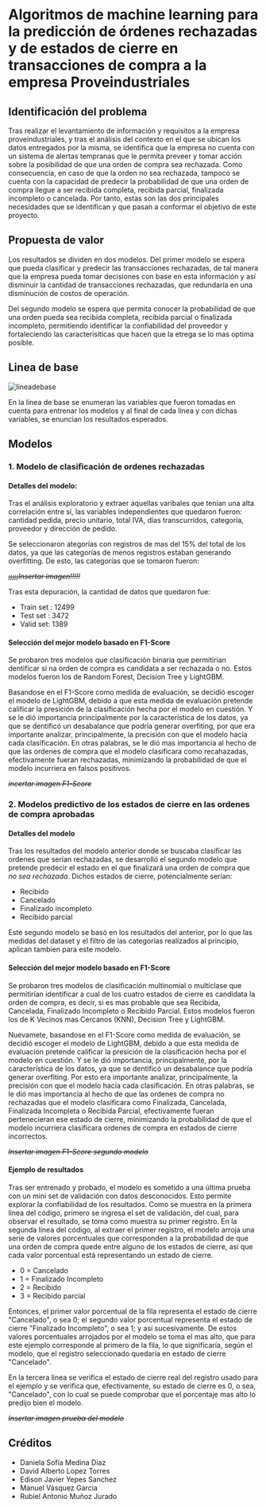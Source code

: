 # Algoritmos de machine learning para la predicción de órdenes rechazadas y de estados de cierre en transacciones de compra a la empresa Proveindustriales

## Identificación del problema

Tras realizar el levantamiento de información y requisitos a la empresa proveindustriales, y tras el análisis del contexto en el que se ubican los datos entregados por la misma, se identifica que la empresa no cuenta con un sistema de alertas tempranas que le permita preveer y tomar acción sobre la posibilidad de que una orden de compra sea rechazada. Como consecuencia, en caso de que la orden no sea rechazada, tampoco se cuenta con la capacidad de predecir la probabilidad de que una orden de compra llegue a ser recibida completa, recibida parcial, finalizada incompleto o cancelada. Por tanto, estas son las dos principales necesidades que se identifican y que pasan a conformar el objetivo de este proyecto.

## Propuesta de valor

Los resultados se dividen en dos modelos. Del primer modelo se espera que pueda clasificar y predecir las transacciones rechazadas, de tal manera que la empresa pueda tomar decisiones con base en esta información y así disminuir la cantidad de transacciones rechazadas, que redundaría en una disminución de costos de operación.

Del segundo modelo se espera que permita conocer la probabilidad de que una orden pueda sea recibida completa, recibida parcial o finalizada incompleto, permitiendo identificar la confiabilidad del proveedor y fortaleciendo las caracterisiticas que hacen que la etrega se lo mas optima posible.

## Linea de base

![lineadebase](https://github.com/manuelvasquezg/project_proveindustriales/blob/main/Imagenes/Screenshot%20from%202021-12-15%2014-29-19.png "lineadebase")

En la linea de base se enumeran las variables que fueron tomadas en cuenta para entrenar los modelos y al final de cada línea y con dichas variables, se enuncian los resultados esperados.

## Modelos

### 1. Modelo de clasificación de ordenes rechazadas

#### Detalles del modelo:

Tras el análisis exploratorio y extraer aquellas varibales que tenían una alta correlación entre sí, las variables independientes que quedaron fueron: cantidad pedida, precio unitario, total IVA, días transcurridos, categoría, proveedor y dirección de pedido.

Se seleccionaron ategorías con registros de mas del 15% del total de los datos, ya que las categorías de menos registros estaban generando overfitting. De esto, las categorías que se tomaron fueron:

*~~¡¡¡¡¡Insertar imagen!!!!!~~*

Tras esta depuración, la cantidad de datos que quedaron fue:
- Train set : 12499
- Test set : 3472
- Valid set: 1389

#### Selección del mejor modelo basado en F1-Score

Se probaron tres modelos que clasificación binaria que permitirían dentificar si na orden de compra es candidata a ser rechazada o no. Estos modelos fueron los de Random Forest, Decision Tree y LightGBM.

Basandose en el F1-Score como medida de evaluación, se decidió escoger el modelo de LightGBM, debido a que esta medida de evaluación pretende calificar la presición de la clasificación hecha por el modelo en cuestión. Y se le dió importancia principalmente por la característica de los datos, ya que se dentificó un desabalance que podría generar overfiting, por que era importante analizar, principalmente, la precisión con que el modelo hacía cada clasificación. En otras palabras, se le dió mas importancia al hecho de que las ordenes de compra que el modelo clasificara como recahazadas, efectivamente fueran rechazadas, minimizando la probabilidad de que el modelo incurriera en falsos positivos.

~~*incertar imagen F1-Score*~~

### 2. Modelos predictivo de los estados de cierre en las ordenes de compra aprobadas

#### Detalles del modelo

Tras los resultados del modelo anterior donde se buscaba clasificar las ordenes que serían rechazadas, se desarrolló el segundo modelo que pretende predecir el estado en el que finalizará una orden de compra que *no sea rechazada*. Dichos estados de cierre, potencialmente serían:

- Recibido
- Cancelado
- Finalizado incompleto
- Recibido parcial

Este segundo modelo se basó en los resultados del anterior, por lo que las medidas del dataset y el filtro de las categorías realizados al principio, aplican tambien para este modelo.

#### Selección del mejor modelo basado en F1-Score

Se probaron tres modelos de clasificación multinomial o multiclase que permitirían identificar a cual de los cuatro estados de cierre es candidata la orden de compra, es decir, si es mas probable que sea Recibida, Cancelada, Finalizado Incompleto o Recibido Parcial. Estos modelos fueron los de K Vecinos mas Cercanos (KNN), Decision Tree y LightGBM.

Nuevamete, basandose en el F1-Score como medida de evaluación, se decidió escoger el modelo de LightGBM, debido a que esta medida de evaluación pretende calificar la presición de la clasificación hecha por el modelo en cuestión. Y se le dió importancia, principalmente, por la característica de los datos, ya que se dentificó un desabalance que podría generar overfiting. Por esto era importante analizar, principalmente, la precisión con que el modelo hacía cada clasificación. En otras palabras, se le dió mas importancia al hecho de que las ordenes de compra no rechazadas que el modelo clasificara como Finalizada, Cancelada, Finalizada Incompleta o Recibida Parcial, efectivamente fueran pertenecieran ese estado de cierre, minimizando la probabilidad de que el modelo incurriera clasificara ordenes de compra en estados de cierre incorrectos.

~~*Insertar imagen F1-Score segundo modelo*~~

#### Ejemplo de resultados

Tras ser entrenado y probado, el modelo es sometido a una última prueba con un mini set de validación con datos desconocidos. Esto permite explorar la confiabilidad de los resultados. Como se muestra en la primera linea del código, primero se ingresa el set de validación, del cual, para observar el resultado, se toma como muestra su primer registro. En la segunda linea del código, al extraer el primer registro, el modelo arroja una serie de valores porcentuales que corresponden a la probabilidad de que una orden de compra quede entre alguno de los estados de cierre, así que cada valor porcentual está representando un estado de cierre.

- 0 = Cancelado
- 1 = Finalizado Incompleto
- 2 = Recibido
- 3 = Recibido parcial

Entonces, el primer valor porcentual de la fila representa el estado de cierre "Cancelado", o sea 0; el segundo valor porcentual representa el estado de cierre "Finalizado Incompleto", o sea 1; y así sucesivamente. De estos valores porcentuales arrojados por el modelo se toma el mas alto, que para este ejemplo corresponde al primero de la fila, lo que significaría, según el modelo, que el registro seleccionado quedaría en estado de cierre "Cancelado".

En la tercera linea se verifica el estado de cierre real del registro usado para el ejemplo y se verifica que, efectivamente, su estado de cierre es 0, o sea, "Cancelado", con lo cual se puede comprobar que el porcentaje mas alto lo predijo bien el modelo.

~~*Insertar imagen prueba del modelo*~~

## Créditos

- Daniela Sofía Medina Diaz
- David Alberto Lopez Torres
- Edison Javier Yepes Sanchez
- Manuel Vásquez Garcia
- Rubiel Antonio Muñoz Jurado
